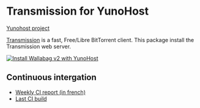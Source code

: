 Transmission for YunoHost
=========================

[Yunohost project](https://yunohost.org/#/)

[Transmission](http://www.transmissionbt.com/) is a fast, Free/Libre BitTorrent
client. This package install the Transmission web server.

[![Install Wallabag v2 with YunoHost](https://install-app.yunohost.org/install-with-yunohost.png)](https://install-app.yunohost.org/?app=transmission)


Continuous intergation
----------------------

* [Weekly CI report (in french)](https://forum.yunohost.org/t/rapport-hebdomadaire-dintegration-continue/2297)
* [Last CI build](https://ci-apps.yunohost.org/jenkins/job/transmission%20%28Official%29/lastBuild/consoleFull)
